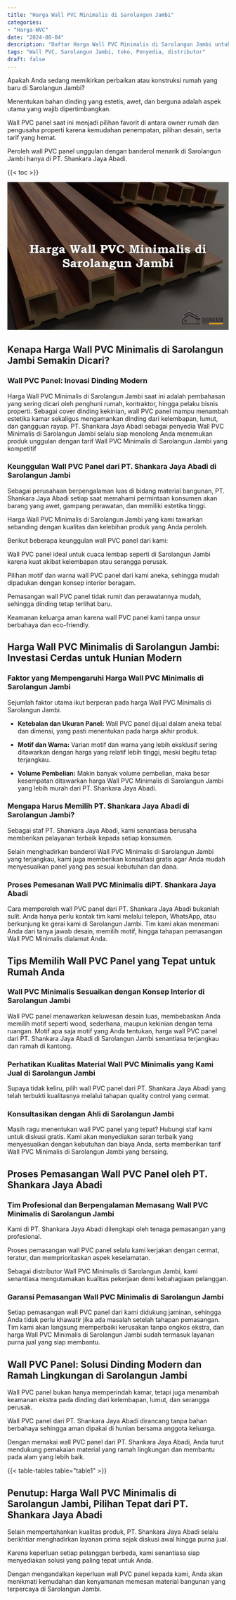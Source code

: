```yaml
---
title: "Harga Wall PVC Minimalis di Sarolangun Jambi"
categories: 
- "Harga-WVC"
date: "2024-08-04"
description: "Daftar Harga Wall PVC Minimalis di Sarolangun Jambi untuk hunian, perkantoran, serta ritel. Produk terbaik, beragam motif, pilihan warna modern, dengan layanan pemasangan ditangani oleh tim berpengalaman dan garansi resmi!|Jasa penjualan Wall PVC Minimalis di Sarolangun Jambi bagi kebutuhan rumah, perkantoran, maupun ritel, beserta produk unggulan dan penempatan oleh tenaga ahli profesional serta kepastian resmi.|Alternatif Wall PVC Minimalis di Sarolangun Jambi yang terbukti untuk hunian, office, dan ritel, bersama produk terbaik dan penempatan dikerjakan oleh tenaga ahli profesional dan jaminan resmi.|Distribusi Wall PVC Minimalis di Sarolangun Jambi bagi hunian, perkantoran, serta toko, beserta produk terbaik dan penempatan ditangani oleh teknisi profesional, dilengkapi beserta kepastian resmi.}"
tags: "Wall PVC, Sarolangun Jambi, toko, Penyedia, distributor"
draft: false
---
```


Apakah Anda sedang memikirkan perbaikan atau konstruksi rumah yang baru di Sarolangun Jambi?

Menentukan bahan dinding yang estetis, awet, dan berguna adalah aspek utama yang wajib dipertimbangkan.

Wall PVC panel saat ini menjadi pilihan favorit di antara owner rumah dan pengusaha properti karena kemudahan penempatan, pilihan desain, serta tarif yang hemat.

Peroleh wall PVC panel unggulan dengan banderol menarik di Sarolangun Jambi hanya di PT. Shankara Jaya Abadi.

{{< toc >}}

![Harga Wall PVC Minimalis di Sarolangun Jambi](/images/Harga-WVC/Harga-Wall-PVC-Minimalis-di-Sarolangun-Jambi.png)


## Kenapa Harga Wall PVC Minimalis di Sarolangun Jambi Semakin Dicari?

### Wall PVC Panel: Inovasi Dinding Modern

Harga Wall PVC Minimalis di Sarolangun Jambi saat ini adalah pembahasan yang sering dicari oleh penghuni rumah, kontraktor, hingga pelaku bisnis properti. Sebagai cover dinding kekinian, wall PVC panel mampu menambah estetika kamar sekaligus mengamankan dinding dari kelembapan, lumut, dan gangguan rayap. PT. Shankara Jaya Abadi sebagai penyedia Wall PVC Minimalis di Sarolangun Jambi selalu siap menolong Anda menemukan produk unggulan dengan tarif Wall PVC Minimalis di Sarolangun Jambi yang kompetitif

### Keunggulan Wall PVC Panel dari PT. Shankara Jaya Abadi di Sarolangun Jambi

Sebagai perusahaan berpengalaman luas di bidang material bangunan, PT. Shankara Jaya Abadi setiap saat memahami permintaan konsumen akan barang yang awet, gampang perawatan, dan memiliki estetika tinggi.

Harga Wall PVC Minimalis di Sarolangun Jambi yang kami tawarkan sebanding dengan kualitas dan kelebihan produk yang Anda peroleh.

Berikut beberapa keunggulan wall PVC panel dari kami:

Wall PVC panel ideal untuk cuaca lembap seperti di Sarolangun Jambi karena kuat akibat kelembapan atau serangga perusak.

Pilihan motif dan warna wall PVC panel dari kami aneka, sehingga mudah dipadukan dengan konsep interior beragam.

Pemasangan wall PVC panel tidak rumit dan perawatannya mudah, sehingga dinding tetap terlihat baru.

Keamanan keluarga aman karena wall PVC panel kami tanpa unsur berbahaya dan eco-friendly.

## Harga Wall PVC Minimalis di Sarolangun Jambi: Investasi Cerdas untuk Hunian Modern

### Faktor yang Mempengaruhi Harga Wall PVC Minimalis di Sarolangun Jambi

Sejumlah faktor utama ikut berperan pada harga Wall PVC Minimalis di Sarolangun Jambi.

- **Ketebalan dan Ukuran Panel:** Wall PVC panel dijual dalam aneka tebal dan dimensi, yang pasti menentukan pada harga akhir produk.

- **Motif dan Warna:** Varian motif dan warna yang lebih eksklusif sering ditawarkan dengan harga yang relatif lebih tinggi, meski begitu tetap terjangkau.

- **Volume Pembelian:** Makin banyak volume pembelian, maka besar kesempatan ditawarkan harga Wall PVC Minimalis di Sarolangun Jambi yang lebih murah dari PT. Shankara Jaya Abadi.

### Mengapa Harus Memilih PT. Shankara Jaya Abadi di Sarolangun Jambi?

Sebagai staf PT. Shankara Jaya Abadi, kami senantiasa berusaha memberikan pelayanan terbaik kepada setiap konsumen.

Selain menghadirkan banderol Wall PVC Minimalis di Sarolangun Jambi yang terjangkau, kami juga memberikan konsultasi gratis agar Anda mudah menyesuaikan panel yang pas sesuai kebutuhan dan dana.

### Proses Pemesanan Wall PVC Minimalis diPT. Shankara Jaya Abadi

Cara memperoleh wall PVC panel dari PT. Shankara Jaya Abadi bukanlah sulit. Anda hanya perlu kontak tim kami melalui telepon, WhatsApp, atau berkunjung ke gerai kami di Sarolangun Jambi. Tim kami akan menemani Anda dari tanya jawab desain, memilih motif, hingga tahapan pemasangan Wall PVC Minimalis dialamat Anda.

## Tips Memilih Wall PVC Panel yang Tepat untuk Rumah Anda

### Wall PVC Minimalis Sesuaikan dengan Konsep Interior di Sarolangun Jambi

Wall PVC panel menawarkan keluwesan desain luas, membebaskan Anda memilih motif seperti wood, sederhana, maupun kekinian dengan tema ruangan. Motif apa saja motif yang Anda tentukan, harga wall PVC panel dari PT. Shankara Jaya Abadi di Sarolangun Jambi senantiasa terjangkau dan ramah di kantong.

### Perhatikan Kualitas Material Wall PVC Minimalis yang Kami Jual di Sarolangun Jambi

Supaya tidak keliru, pilih wall PVC panel dari PT. Shankara Jaya Abadi yang telah terbukti kualitasnya melalui tahapan quality control yang cermat.

### Konsultasikan dengan Ahli di Sarolangun Jambi

Masih ragu menentukan wall PVC panel yang tepat? Hubungi staf kami untuk diskusi gratis. Kami akan menyediakan saran terbaik yang menyesuaikan dengan kebutuhan dan biaya Anda, serta memberikan tarif Wall PVC Minimalis di Sarolangun Jambi yang bersaing.

## Proses Pemasangan Wall PVC Panel oleh PT. Shankara Jaya Abadi

### Tim Profesional dan Berpengalaman Memasang Wall PVC Minimalis di Sarolangun Jambi

Kami di PT. Shankara Jaya Abadi dilengkapi oleh tenaga pemasangan yang profesional.

Proses pemasangan wall PVC panel selalu kami kerjakan dengan cermat, teratur, dan memprioritaskan aspek keselamatan.

Sebagai distributor Wall PVC Minimalis di Sarolangun Jambi, kami senantiasa mengutamakan kualitas pekerjaan demi kebahagiaan pelanggan.

### Garansi Pemasangan Wall PVC Minimalis di Sarolangun Jambi

Setiap pemasangan wall PVC panel dari kami didukung jaminan, sehingga Anda tidak perlu khawatir jika ada masalah setelah tahapan pemasangan. Tim kami akan langsung memperbaiki kerusakan tanpa ongkos ekstra, dan harga Wall PVC Minimalis di Sarolangun Jambi sudah termasuk layanan purna jual yang siap membantu.

## Wall PVC Panel: Solusi Dinding Modern dan Ramah Lingkungan di Sarolangun Jambi

Wall PVC panel bukan hanya memperindah kamar, tetapi juga menambah keamanan ekstra pada dinding dari kelembapan, lumut, dan serangga perusak.

Wall PVC panel dari PT. Shankara Jaya Abadi dirancang tanpa bahan berbahaya sehingga aman dipakai di hunian bersama anggota keluarga.

Dengan memakai wall PVC panel dari PT. Shankara Jaya Abadi, Anda turut mendukung pemakaian material yang ramah lingkungan dan membantu pada alam yang lebih baik.

{{< table-tables table="table1" >}}

## Penutup: Harga Wall PVC Minimalis di Sarolangun Jambi, Pilihan Tepat dari PT. Shankara Jaya Abadi

Selain mempertahankan kualitas produk, PT. Shankara Jaya Abadi selalu berikhtiar menghadirkan layanan prima sejak diskusi awal hingga purna jual.

Karena keperluan setiap pelanggan berbeda, kami senantiasa siap menyediakan solusi yang paling tepat untuk Anda.

Dengan mengandalkan keperluan wall PVC panel kepada kami, Anda akan menikmati kemudahan dan kenyamanan memesan material bangunan yang terpercaya di Sarolangun Jambi.